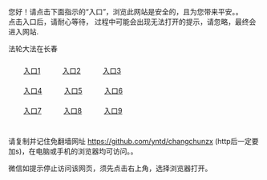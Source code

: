 您好！请点击下面指示的“入口”，浏览此网站是安全的，且为您带来平安。。 <br/>
点击入口后，请耐心等待， 过程中可能会出现无法打开的提示，请忽略，最终会进入网站. </br>

法轮大法在长春<br/>
<div style="padding:10px"><a style="margin:20px" target="_blank" href="https://d1tvx5jgtlhw4o.cloudfront.net/2Qpsp?mktmj" id="ccLink1" rel="nofollow">入口1</a> <a target="_blank" style="margin:20px" href="https://d1t1ni8jshrf79.cloudfront.net/2Qpsp?ckhhwx" id="ccLink2" rel="nofollow">入口2</a> <a style="margin:20px" target="_blank" href="https://d2t3axre9z8d14.cloudfront.net/2Qpsp?bvpemj" id="ccLink3" rel="nofollow">入口3</a></div>

<div style="padding:10px" ><a style="margin:20px" target="_blank" href="https://d1tvx5jgtlhw4o.cloudfront.net/2Qpsp?mktmj" id="ccLink4" rel="nofollow">入口4</a> <a style="margin:20px" href="https://d1t1ni8jshrf79.cloudfront.net/2Qpsp?ckhhwx" target="_blank" id="ccLink5" rel="nofollow">入口5</a> <a style="margin:20px" href="https://d2t3axre9z8d14.cloudfront.net/2Qpsp?bvpemj" target="_blank" id="ccLink6" rel="nofollow">入口6</a></div>

<div style="padding:10px"><a style="margin:20px" target="_blank" href="https://d1tvx5jgtlhw4o.cloudfront.net/2Qpsp?mktmj" id="ccLink7" rel="nofollow">入口7</a> <a style="margin:20px" href="https://d1t1ni8jshrf79.cloudfront.net/2Qpsp?ckhhwx" target="_blank" id="ccLink8" rel="nofollow">入口8</a> <a style="margin:20px" target="_blank" href="https://d2t3axre9z8d14.cloudfront.net/2Qpsp?bvpemj" id="ccLink9" rel="nofollow">入口9</a></div>

<br/>



请复制并记住免翻墙网址 https://github.com/yntd/changchunzx (http后一定要加s)，在电脑或手机的浏览器均可访问。。<br/>

微信如提示停止访问该网页，须先点击右上角，选择浏览器打开。
